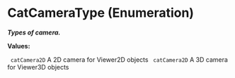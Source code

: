 # CatCameraType (Enumeration)

**_Types of camera._**

**Values:**

` catCamera2D`      A 2D camera for Viewer2D objects
` catCamera2D`      A 3D camera for Viewer3D objects
